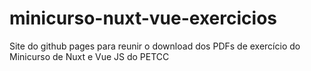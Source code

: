 # minicurso-nuxt-vue-exercicios
Site do github pages para reunir o download dos PDFs de exercício do Minicurso de Nuxt e Vue JS do PETCC
